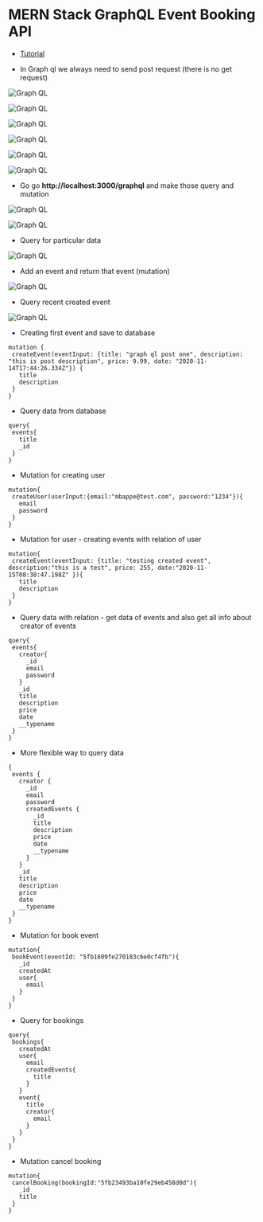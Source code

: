 # MERN Stack GraphQL Event Booking API

 - [Tutorial](https://www.youtube.com/watch?v=7giZGFDGnkc&list=PL55RiY5tL51rG1x02Yyj93iypUuHYXcB_)

 - In Graph ql we always need to send post request (there is no get request)

 ![Graph QL](screenshots/graphql_1.png)

 ![Graph QL](screenshots/graphql_2.png)

 ![Graph QL](screenshots/graphql_3.png)

 ![Graph QL](screenshots/graphql_4.png)

 ![Graph QL](screenshots/graphql_5.png)

 ![Graph QL](screenshots/graphql_6.png)

 - Go go __http://localhost:3000/graphql__ and make those query and mutation

 ![Graph QL](screenshots/graphql_7.png)

 ![Graph QL](screenshots/graphql_8.png)

 - Query for particular data

 ![Graph QL](screenshots/graphql_9.png)

 - Add an event and return that event (mutation)

 ![Graph QL](screenshots/graphql_11.png)

 - Query recent created event

 ![Graph QL](screenshots/graphql_12.png)

 - Creating first event and save to database

 ```
 mutation {
  createEvent(eventInput: {title: "graph ql post one", description: "this is post description", price: 9.99, date: "2020-11-14T17:44:26.334Z"}) {
    title
    description
  }
}
 ```

 - Query data from database

 ```
 query{
  events{
    title
    _id
  }
}
 ```

 - Mutation for creating user

 ```
 mutation{
  createUser(userInput:{email:"mbappe@test.com", password:"1234"}){
    email
    password
  }
}
 ```

 - Mutation  for user - creating events with relation of user

 ```
 mutation{
  createEvent(eventInput: {title: "testing created event", description:"this is a test", price: 255, date:"2020-11-15T08:38:47.198Z" }){
    title
    description
  }
}
 ```

 - Query data with relation - get data of events and also get all info about creator of events

 ```
 query{
  events{
    creator{
      _id
      email
      password
    }
    _id
    title
    description
    price
    date
    __typename
  }
}
 ```


 - More flexible way to query data

 ```
 {
  events {
    creator {
      _id
      email
      password
      createdEvents {
        _id
        title
        description
        price
        date
        __typename
      }
    }
    _id
    title
    description
    price
    date
    __typename
  }
}
 ```


 - Mutation for book event

 ```
 mutation{
  bookEvent(eventId: "5fb1609fe270183c6e0cf4fb"){
    _id
    createdAt
    user{
      email
    }
  }
}

 ```


 - Query for bookings 

 ```
query{
  bookings{
    createdAt
    user{
      email
      createdEvents{
        title
      }
    }
    event{
      title
      creator{
        email
      }
    }
  }
}
 ```

 - Mutation  cancel booking

 ```
 mutation{
  cancelBooking(bookingId:"5fb23493ba10fe29eb458d0d"){
    _id
    title
  }
}
 ```






